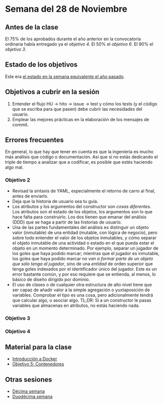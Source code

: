 # Semana del 28 de Noviembre

## Antes de la clase

El 75% de los aprobados durante el año anterior en la convocatoria ordinaria
había entregado ya el *objetivo 4*. El 50% el *objetivo 6*. El 90% el *objetivo 3*.

## Estado de los objetivos

Este era [el estado en la semana equivalente el año
pasado](../sesiones-21-22/semana-12.md).

## Objetivos a cubrir en la sesión

1. Entender el flujo HU → hito → issue → test y cómo los tests (y el código que
   se escriba para que pasen) debe cubrir las necesidades del usuario.
3. Emplear las mejores prácticas en la elaboración de los mensajes de commit.

## Errores frecuentes

En general, lo que hay que tener en cuenta es que la ingeniería es mucho más
análisis que código o documentación. Así que si no estás dedicando el triple de
tiempo a analizar que a codificar, es posible que estés haciendo algo mal.

### Objetivo 2

* Revisad la sintaxis de YAML, especialmente el retorno de carro al final, antes
  de enviarlo.
* Deja que la historia de usuario sea tu guía.
* Los atributos y los argumentos del constructor son *cosas diferentes*. Los
  atributos son el estado de los objetos, los argumentos son lo que hace falta
  para construirlo. Los dos tienen que emanar del análisis (DDD) que se haga a
  partir de las historias de usuario.
* Una de las partes fundamentales del análisis es distinguir un objeto valor
  (inmutable) de una entidad (mutable, con lógica de negocio), pero sobre todo
  entender el valor de los objetos inmutables, y cómo separar el objeto
  inmutable de una actividad o estado en el que pueda estar el objeto en un
  momento determinado. Por ejemplo, separar un jugador de los goles que haya
  podido marcar; mientras que el jugador es inmutable, los goles que haya podido
  marcar *no van a formar parte de un objeto que sólo tenga al jugador*, sino de
  una *entidad* de orden superior que tenga goles indexados por el identificador
  único del jugador. Este es un error bastante común, y por eso requiere que se
  entienda, al menos, lo básico de diseño dirigido por dominio.
* El uso de clases o de cualquier otra estructura de alto nivel tiene que ser
  capaz de añadir valor a la simple agregación o yuxtaposición de
  variables. Comprobar el tipo es una cosa, pero adicionalmente tendrá que
  calcular algo, o asociar algo. TL;DR: Si a un constructor le pasas variables
  que almacenas en atributos, no estás haciendo nada.

### Objetivo 3


### Objetivo 4




## Material para la clase

* [Introducción a Docker](http://jj.github.io/IV/documentos/temas/Contenedores)
* [Objetivo 5:
  Contenedores](http://jj.github.io/IV/documentos/proyecto/5.Docker)

## Otras sesiones

* [Décima semana](semana-11.md)
* [Duodécima semana](semana-13.md)

